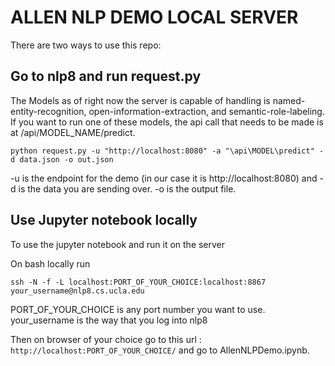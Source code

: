 # ALLEN NLP DEMO LOCAL SERVER

There are two ways to use this repo:

## Go to nlp8 and run request.py
The Models as of right now the server is capable of handling is named-entity-recognition, open-information-extraction, and semantic-role-labeling. If you want to run one of these models, the api call that needs to be made is at /api/MODEL_NAME/predict.

`python request.py -u "http://localhost:8080" -a "\api\MODEL\predict" -d data.json -o out.json`

-u is the endpoint for the demo (in our case it is http://localhost:8080) and -d is the data you are sending over. -o is the output file.

## Use Jupyter notebook locally
To use the jupyter notebook and run it on the server

On bash locally run 

```ssh -N -f -L localhost:PORT_OF_YOUR_CHOICE:localhost:8867 your_username@nlp8.cs.ucla.edu```

PORT_OF_YOUR_CHOICE is any port number you want to use. your_username is the way that you log into nlp8

Then on browser of your choice go to this url : ``` http://localhost:PORT_OF_YOUR_CHOICE/ ``` and go to AllenNLPDemo.ipynb.

